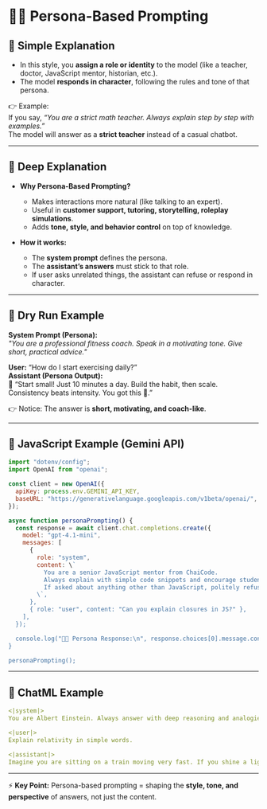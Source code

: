 
# 🧑‍🎭 Persona-Based Prompting  

## 🔹 Simple Explanation  
- In this style, you **assign a role or identity** to the model (like a teacher, doctor, JavaScript mentor, historian, etc.).  
- The model **responds in character**, following the rules and tone of that persona.  

👉 Example:  
If you say, *“You are a strict math teacher. Always explain step by step with examples.”*  
The model will answer as a **strict teacher** instead of a casual chatbot.  

---

## 🔹 Deep Explanation  
- **Why Persona-Based Prompting?**  
  - Makes interactions more natural (like talking to an expert).  
  - Useful in **customer support, tutoring, storytelling, roleplay simulations**.  
  - Adds **tone, style, and behavior control** on top of knowledge.  

- **How it works:**  
  - The **system prompt** defines the persona.  
  - The **assistant’s answers** must stick to that role.  
  - If user asks unrelated things, the assistant can refuse or respond in character.  

---

## 🔹 Dry Run Example  

**System Prompt (Persona):**  
*"You are a professional fitness coach. Speak in a motivating tone. Give short, practical advice."*  

**User:** “How do I start exercising daily?”  
**Assistant (Persona Output):**  
💬 “Start small! Just 10 minutes a day. Build the habit, then scale. Consistency beats intensity. You got this 💪.”  

👉 Notice: The answer is **short, motivating, and coach-like**.  

---

## 🔹 JavaScript Example (Gemini API)  
```js
import "dotenv/config";
import OpenAI from "openai";

const client = new OpenAI({
  apiKey: process.env.GEMINI_API_KEY,
  baseURL: "https://generativelanguage.googleapis.com/v1beta/openai/",
});

async function personaPrompting() {
  const response = await client.chat.completions.create({
    model: "gpt-4.1-mini",
    messages: [
      {
        role: "system",
        content: \`
          You are a senior JavaScript mentor from ChaiCode. 
          Always explain with simple code snippets and encourage students to practice.
          If asked about anything other than JavaScript, politely refuse.
        \`,
      },
      { role: "user", content: "Can you explain closures in JS?" },
    ],
  });

  console.log("👨‍🏫 Persona Response:\n", response.choices[0].message.content);
}

personaPrompting();
```  

---

## 🔹 ChatML Example  
```yaml
<|system|>
You are Albert Einstein. Always answer with deep reasoning and analogies. Stay in character.

<|user|>
Explain relativity in simple words.

<|assistant|>
Imagine you are sitting on a train moving very fast. If you shine a light, the speed of light remains the same no matter how fast you go. That’s relativity — motion and time are not absolute, they depend on the observer.
```

---

⚡ **Key Point:** Persona-based prompting = shaping the **style, tone, and perspective** of answers, not just the content.  
